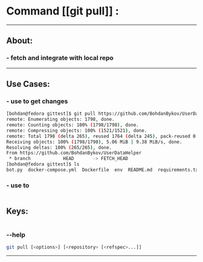#  Command [[git pull]] :

***

## About:

### - fetch and integrate with local repo

***


## Use Cases:

### - use to get changes 
```sh
[bohdan@fedora gittest]$ git pull https://github.com/BohdanBykov/UserDataHelper.git
remote: Enumerating objects: 1798, done.
remote: Counting objects: 100% (1798/1798), done.
remote: Compressing objects: 100% (1521/1521), done.
remote: Total 1798 (delta 265), reused 1764 (delta 245), pack-reused 0
Receiving objects: 100% (1798/1798), 5.06 MiB | 9.38 MiB/s, done.
Resolving deltas: 100% (265/265), done.
From https://github.com/BohdanBykov/UserDataHelper
 * branch            HEAD       -> FETCH_HEAD
[bohdan@fedora gittest]$ ls
bot.py  docker-compose.yml  Dockerfile  env  README.md  requirements.txt
```

### - use to 
```sh

```


## Keys:
```sh
```

### --help
```sh
git pull [<options>] [<repository> [<refspec>...]]
```

***

